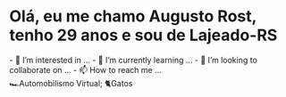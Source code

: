 <h1> Olá, eu me chamo Augusto Rost, tenho 29 anos e sou de Lajeado-RS</h1>
- 👀 I’m interested in ...
- 🌱 I’m currently learning ...
- 💞️ I’m looking to collaborate on ...
- 📫 How to reach me ...
<br>🏎️Automobilismo Virtual;  🐈Gatos
